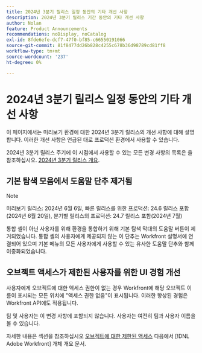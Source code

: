 ```yaml
---
title: 2024년 3분기 릴리스 일정 동안의 기타 개선 사항
description: 2024년 3분기 릴리스 기간 동안의 기타 개선 사항
author: Nolan
feature: Product Announcements
recommendations: noDisplay, noCatalog
exl-id: 8fde6efe-dcf7-47f0-bf85-c66550191066
source-git-commit: 81f8477dd26b828c4255c678b36d98789cd81ff8
workflow-type: tm+mt
source-wordcount: '237'
ht-degree: 0%

---
```


# 2024년 3분기 릴리스 일정 동안의 기타 개선 사항

이 페이지에서는 미리보기 환경에 대한 2024년 3분기 릴리스의 개선 사항에 대해 설명합니다. 이러한 개선 사항은 언급된 대로 프로덕션 환경에서 사용할 수 있습니다.

2024년 3분기 릴리스 주기에 이 시점에서 사용할 수 있는 모든 변경 사항의 목록은 을 참조하십시오. [2024년 3분기 릴리스 개요](/help/quicksilver/product-announcements/product-releases/24-q3-release-activity/24-q3-release-overview.md).

## 기본 탐색 모음에서 도움말 단추 제거됨

>[!NOTE]
>
>미리보기 릴리스: 2024년 6월 6일, 빠른 릴리스를 위한 프로덕션: 24.6 릴리스 포함(2024년 6월 20일), 분기별 릴리스의 프로덕션: 24.7 릴리스 포함(2024년 7월)

통합 셸이 아닌 사용자를 위해 환경을 통합하기 위해 기본 탐색 막대의 도움말 버튼이 제거되었습니다. 통합 셸의 사용자에게 제공되지 않는 이 단추는 Workfront 설명서에 연결되어 있으며 기본 메뉴의 모든 사용자에게 사용할 수 있는 유사한 도움말 단추와 함께 이중화되었습니다.

## 오브젝트 액세스가 제한된 사용자를 위한 UI 경험 개선

사용자에게 오브젝트에 대한 액세스 권한이 없는 경우 Workfront에 해당 오브젝트 이름이 표시되는 모든 위치에 &quot;액세스 권한 없음&quot;이 표시됩니다. 이러한 향상된 경험은 Workfront API에도 적용됩니다.

팀 및 사용자는 이 변경 사항에 포함되지 않습니다. 사용자는 여전히 팀과 사용자 이름을 볼 수 있습니다.

자세한 내용은 섹션을 참조하십시오 [오브젝트에 대한 제한된 액세스](/help/quicksilver/workfront-basics/navigate-workfront/workfront-navigation/understand-objects.md#restricted-access-to-objects) 다음에서 [!DNL Adobe Workfront] 개체 개요 문서.
